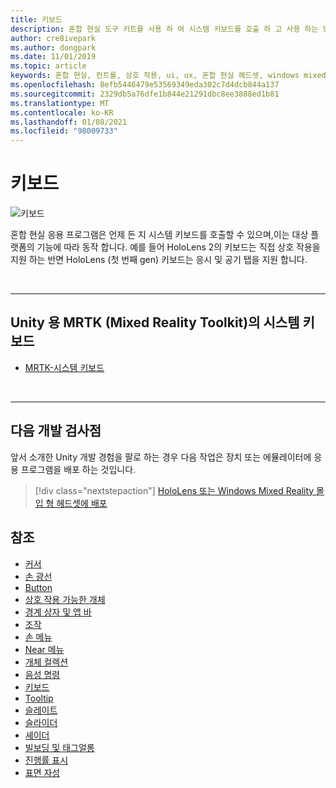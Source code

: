 ```yaml
---
title: 키보드
description: 혼합 현실 도구 키트를 사용 하 여 시스템 키보드를 호출 하 고 사용 하는 방법을 알아봅니다.
author: cre8ivepark
ms.author: dongpark
ms.date: 11/01/2019
ms.topic: article
keywords: 혼합 현실, 컨트롤, 상호 작용, ui, ux, 혼합 현실 헤드셋, windows mixed reality 헤드셋, 가상 현실 헤드셋, HoloLens, 키보드, MRTK, 혼합 현실 도구 키트
ms.openlocfilehash: 8efb5446479e53569349eda302c7d4dcb844a137
ms.sourcegitcommit: 2329db5a76dfe1b844e21291dbc8ee3888ed1b81
ms.translationtype: MT
ms.contentlocale: ko-KR
ms.lasthandoff: 01/08/2021
ms.locfileid: "98009733"
---
```

# <a name="keyboard"></a>키보드

![키보드](images/UX_Hero_Keyboard.jpg)

혼합 현실 응용 프로그램은 언제 든 지 시스템 키보드를 호출할 수 있으며,이는 대상 플랫폼의 기능에 따라 동작 합니다. 예를 들어 HoloLens 2의 키보드는 직접 상호 작용을 지원 하는 반면 HoloLens (첫 번째 gen) 키보드는 응시 및 공기 탭을 지원 합니다.

<br>

---

## <a name="system-keyboard-in-mrtk-mixed-reality-toolkit-for-unity"></a>Unity 용 MRTK (Mixed Reality Toolkit)의 시스템 키보드

* [MRTK-시스템 키보드](https://microsoft.github.io/MixedRealityToolkit-Unity/Documentation/README_SystemKeyboard.html)

<br>

---

## <a name="next-development-checkpoint"></a>다음 개발 검사점

앞서 소개한 Unity 개발 경험을 팔로 하는 경우 다음 작업은 장치 또는 에뮬레이터에 응용 프로그램을 배포 하는 것입니다. 

> [!div class="nextstepaction"]
> [HoloLens 또는 Windows Mixed Reality 몰입 형 헤드셋에 배포](../develop/platform-capabilities-and-apis/using-visual-studio.md)

## <a name="see-also"></a>참조

* [커서](cursors.md)
* [손 광선](point-and-commit.md)
* [Button](button.md)
* [상호 작용 가능한 개체](interactable-object.md)
* [경계 상자 및 앱 바](app-bar-and-bounding-box.md)
* [조작](direct-manipulation.md)
* [손 메뉴](hand-menu.md)
* [Near 메뉴](near-menu.md)
* [개체 컬렉션](object-collection.md)
* [음성 명령](voice-input.md)
* [키보드](keyboard.md)
* [Tooltip](tooltip.md)
* [슬레이트](slate.md)
* [슬라이더](slider.md)
* [셰이더](shader.md)
* [빌보딩 및 태그얼롱](billboarding-and-tag-along.md)
* [진행률 표시](progress.md)
* [표면 자성](surface-magnetism.md)
